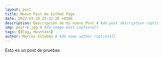 ```yaml
---
layout: post
title: Nuevo Post de GitHub Page
date: 2022-03-29 13:32:20 +0300
description: Descripción de mi nuevo Post # Add post description (optional)
img: post-6.jpg # Add image post (optional)
tags: [Blog, Mountain]
author: Marcos Esteban # Add name author (optional)
---
```

Esto es un post de pruebas 

